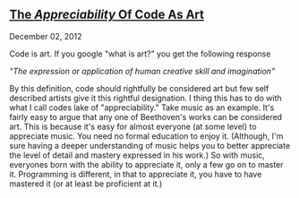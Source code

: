 ## [The _Appreciability_ Of Code As Art](/posts/the-appreciability-of-code-as-art.html)
December 02, 2012

Code is art. If you google "what is art?" you get the following response

_"The expression or application of human creative skill and imagination"_

By this definition, code should rightfully be considered art but few self described artists give it this rightful designation. I thing this has to do with what I call codes lake of  "appreciability." Take music as an example. It's fairly easy to argue that any one of Beethoven's works can be considered art. This is because it's easy for almost everyone (at some level) to appreciate music. You need no formal education to enjoy it. (Although, I'm sure having a deeper understanding of music helps you to better appreciate the level of detail and mastery expressed in his work.) So with music, everyones born with the ability to appreciate it, only a few go on to master it. Programming is different, in that to appreciate it, you have to have mastered it (or at least be proficient at it.)